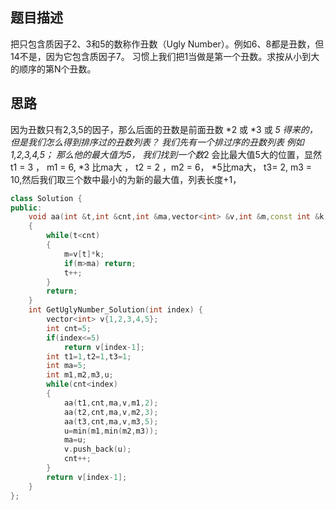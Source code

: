 ## 题目描述
把只包含质因子2、3和5的数称作丑数（Ugly Number）。例如6、8都是丑数，但14不是，因为它包含质因子7。 习惯上我们把1当做是第一个丑数。求按从小到大的顺序的第N个丑数。

## 思路
因为丑数只有2,3,5的因子，那么后面的丑数是前面丑数 *2 或 *3 或 *5 得来的，但是我们怎么得到排序过的丑数列表？
我们先有一个排过序的丑数列表 例如 1,2,3,4,5； 那么他的最大值为5， 我们找到一个数*2 会比最大值5大的位置，显然 t1 = 3 ， m1 = 6, *3 比ma大 ， t2 = 2 ，m2 = 6， *5比ma大， t3= 2, m3 = 10,然后我们取三个数中最小的为新的最大值，列表长度+1，
```c++
class Solution {
public:
    void aa(int &t,int &cnt,int &ma,vector<int> &v,int &m,const int &k)
    {
        while(t<cnt)
        {
            m=v[t]*k;
            if(m>ma) return;
            t++;
        }
        return;
    }
    int GetUglyNumber_Solution(int index) {
        vector<int> v{1,2,3,4,5};
        int cnt=5;
        if(index<=5)
            return v[index-1];
        int t1=1,t2=1,t3=1;
        int ma=5;
        int m1,m2,m3,u;
        while(cnt<index)
        {
            aa(t1,cnt,ma,v,m1,2);
            aa(t2,cnt,ma,v,m2,3);
            aa(t3,cnt,ma,v,m3,5);
            u=min(m1,min(m2,m3));
            ma=u;
            v.push_back(u);
            cnt++;
        }
        return v[index-1];
    }
};
```